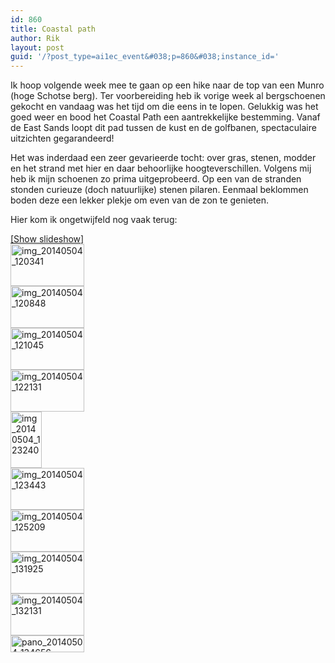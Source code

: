```yaml
---
id: 860
title: Coastal path
author: Rik
layout: post
guid: '/?post_type=ai1ec_event&#038;p=860&#038;instance_id='
---
```

Ik hoop volgende week mee te gaan op een hike naar de top van een Munro (hoge Schotse berg). Ter voorbereiding heb ik vorige week al bergschoenen gekocht en vandaag was het tijd om die eens in te lopen. Gelukkig was het goed weer en bood het Coastal Path een aantrekkelijke bestemming. Vanaf de East Sands loopt dit pad tussen de kust en de golfbanen, spectaculaire uitzichten gegarandeerd!

Het was inderdaad een zeer gevarieerde tocht: over gras, stenen, modder en het strand met hier en daar behoorlijke hoogteverschillen. Volgens mij heb ik mijn schoenen zo prima uitgeprobeerd. Op een van de stranden stonden curieuze (doch natuurlijke) stenen pilaren. Eenmaal beklommen boden deze een lekker plekje om even van de zon te genieten.

Hier kom ik ongetwijfeld nog vaak terug:  


<div
	class="ngg-galleryoverview ngg-ajax-pagination-none"
	id="ngg-gallery-d4485f82fc475d392c65b2aaa47df141-1">
  <div class="slideshowlink">
    <a href='http://csbnw.no-ip.org:38/index.php/nggallery/slideshow?p=860'>[Show slideshow]</a>
  </div>
  
  <!-- Thumbnails -->
  
  <div id="ngg-image-0" class="ngg-gallery-thumbnail-box" >
    <div class="ngg-gallery-thumbnail">
      <a href="http://csbnw.no-ip.org:38/wp-content/gallery/coastal-path/IMG_20140504_120341.jpg"
               title=""
               data-src="http://csbnw.no-ip.org:38/wp-content/gallery/coastal-path/IMG_20140504_120341.jpg"
               data-thumbnail="http://csbnw.no-ip.org:38/wp-content/gallery/coastal-path/thumbs/thumbs_IMG_20140504_120341.jpg"
               data-image-id="407"
               data-title="img_20140504_120341"
               data-description=""
               class="ngg-fancybox" rel="d4485f82fc475d392c65b2aaa47df141"> <img
                    title="img_20140504_120341"
                    alt="img_20140504_120341"
                    src="http://csbnw.no-ip.org:38/wp-content/gallery/coastal-path/thumbs/thumbs_IMG_20140504_120341.jpg"
                    width="118"
                    height="67"
                    style="max-width:none;"
 /> </a>
    </div>
  </div>
  
  <div id="ngg-image-1" class="ngg-gallery-thumbnail-box" >
    <div class="ngg-gallery-thumbnail">
      <a href="http://csbnw.no-ip.org:38/wp-content/gallery/coastal-path/IMG_20140504_120848.jpg"
               title=""
               data-src="http://csbnw.no-ip.org:38/wp-content/gallery/coastal-path/IMG_20140504_120848.jpg"
               data-thumbnail="http://csbnw.no-ip.org:38/wp-content/gallery/coastal-path/thumbs/thumbs_IMG_20140504_120848.jpg"
               data-image-id="408"
               data-title="img_20140504_120848"
               data-description=""
               class="ngg-fancybox" rel="d4485f82fc475d392c65b2aaa47df141"> <img
                    title="img_20140504_120848"
                    alt="img_20140504_120848"
                    src="http://csbnw.no-ip.org:38/wp-content/gallery/coastal-path/thumbs/thumbs_IMG_20140504_120848.jpg"
                    width="118"
                    height="67"
                    style="max-width:none;"
 /> </a>
    </div>
  </div>
  
  <div id="ngg-image-2" class="ngg-gallery-thumbnail-box" >
    <div class="ngg-gallery-thumbnail">
      <a href="http://csbnw.no-ip.org:38/wp-content/gallery/coastal-path/IMG_20140504_121045.jpg"
               title=""
               data-src="http://csbnw.no-ip.org:38/wp-content/gallery/coastal-path/IMG_20140504_121045.jpg"
               data-thumbnail="http://csbnw.no-ip.org:38/wp-content/gallery/coastal-path/thumbs/thumbs_IMG_20140504_121045.jpg"
               data-image-id="409"
               data-title="img_20140504_121045"
               data-description=""
               class="ngg-fancybox" rel="d4485f82fc475d392c65b2aaa47df141"> <img
                    title="img_20140504_121045"
                    alt="img_20140504_121045"
                    src="http://csbnw.no-ip.org:38/wp-content/gallery/coastal-path/thumbs/thumbs_IMG_20140504_121045.jpg"
                    width="118"
                    height="67"
                    style="max-width:none;"
 /> </a>
    </div>
  </div>
  
  <div id="ngg-image-3" class="ngg-gallery-thumbnail-box" >
    <div class="ngg-gallery-thumbnail">
      <a href="http://csbnw.no-ip.org:38/wp-content/gallery/coastal-path/IMG_20140504_122131.jpg"
               title=""
               data-src="http://csbnw.no-ip.org:38/wp-content/gallery/coastal-path/IMG_20140504_122131.jpg"
               data-thumbnail="http://csbnw.no-ip.org:38/wp-content/gallery/coastal-path/thumbs/thumbs_IMG_20140504_122131.jpg"
               data-image-id="410"
               data-title="img_20140504_122131"
               data-description=""
               class="ngg-fancybox" rel="d4485f82fc475d392c65b2aaa47df141"> <img
                    title="img_20140504_122131"
                    alt="img_20140504_122131"
                    src="http://csbnw.no-ip.org:38/wp-content/gallery/coastal-path/thumbs/thumbs_IMG_20140504_122131.jpg"
                    width="118"
                    height="67"
                    style="max-width:none;"
 /> </a>
    </div>
  </div>
  
  <div id="ngg-image-4" class="ngg-gallery-thumbnail-box" >
    <div class="ngg-gallery-thumbnail">
      <a href="http://csbnw.no-ip.org:38/wp-content/gallery/coastal-path/IMG_20140504_123240.jpg"
               title=""
               data-src="http://csbnw.no-ip.org:38/wp-content/gallery/coastal-path/IMG_20140504_123240.jpg"
               data-thumbnail="http://csbnw.no-ip.org:38/wp-content/gallery/coastal-path/thumbs/thumbs_IMG_20140504_123240.jpg"
               data-image-id="411"
               data-title="img_20140504_123240"
               data-description=""
               class="ngg-fancybox" rel="d4485f82fc475d392c65b2aaa47df141"> <img
                    title="img_20140504_123240"
                    alt="img_20140504_123240"
                    src="http://csbnw.no-ip.org:38/wp-content/gallery/coastal-path/thumbs/thumbs_IMG_20140504_123240.jpg"
                    width="50"
                    height="90"
                    style="max-width:none;"
 /> </a>
    </div>
  </div>
  
  <div id="ngg-image-5" class="ngg-gallery-thumbnail-box" >
    <div class="ngg-gallery-thumbnail">
      <a href="http://csbnw.no-ip.org:38/wp-content/gallery/coastal-path/IMG_20140504_123443.jpg"
               title=""
               data-src="http://csbnw.no-ip.org:38/wp-content/gallery/coastal-path/IMG_20140504_123443.jpg"
               data-thumbnail="http://csbnw.no-ip.org:38/wp-content/gallery/coastal-path/thumbs/thumbs_IMG_20140504_123443.jpg"
               data-image-id="412"
               data-title="img_20140504_123443"
               data-description=""
               class="ngg-fancybox" rel="d4485f82fc475d392c65b2aaa47df141"> <img
                    title="img_20140504_123443"
                    alt="img_20140504_123443"
                    src="http://csbnw.no-ip.org:38/wp-content/gallery/coastal-path/thumbs/thumbs_IMG_20140504_123443.jpg"
                    width="118"
                    height="67"
                    style="max-width:none;"
 /> </a>
    </div>
  </div>
  
  <div id="ngg-image-6" class="ngg-gallery-thumbnail-box" >
    <div class="ngg-gallery-thumbnail">
      <a href="http://csbnw.no-ip.org:38/wp-content/gallery/coastal-path/IMG_20140504_125209.jpg"
               title=""
               data-src="http://csbnw.no-ip.org:38/wp-content/gallery/coastal-path/IMG_20140504_125209.jpg"
               data-thumbnail="http://csbnw.no-ip.org:38/wp-content/gallery/coastal-path/thumbs/thumbs_IMG_20140504_125209.jpg"
               data-image-id="413"
               data-title="img_20140504_125209"
               data-description=""
               class="ngg-fancybox" rel="d4485f82fc475d392c65b2aaa47df141"> <img
                    title="img_20140504_125209"
                    alt="img_20140504_125209"
                    src="http://csbnw.no-ip.org:38/wp-content/gallery/coastal-path/thumbs/thumbs_IMG_20140504_125209.jpg"
                    width="118"
                    height="67"
                    style="max-width:none;"
 /> </a>
    </div>
  </div>
  
  <div id="ngg-image-7" class="ngg-gallery-thumbnail-box" >
    <div class="ngg-gallery-thumbnail">
      <a href="http://csbnw.no-ip.org:38/wp-content/gallery/coastal-path/IMG_20140504_131925.jpg"
               title=""
               data-src="http://csbnw.no-ip.org:38/wp-content/gallery/coastal-path/IMG_20140504_131925.jpg"
               data-thumbnail="http://csbnw.no-ip.org:38/wp-content/gallery/coastal-path/thumbs/thumbs_IMG_20140504_131925.jpg"
               data-image-id="414"
               data-title="img_20140504_131925"
               data-description=""
               class="ngg-fancybox" rel="d4485f82fc475d392c65b2aaa47df141"> <img
                    title="img_20140504_131925"
                    alt="img_20140504_131925"
                    src="http://csbnw.no-ip.org:38/wp-content/gallery/coastal-path/thumbs/thumbs_IMG_20140504_131925.jpg"
                    width="118"
                    height="67"
                    style="max-width:none;"
 /> </a>
    </div>
  </div>
  
  <div id="ngg-image-8" class="ngg-gallery-thumbnail-box" >
    <div class="ngg-gallery-thumbnail">
      <a href="http://csbnw.no-ip.org:38/wp-content/gallery/coastal-path/IMG_20140504_132131.jpg"
               title=""
               data-src="http://csbnw.no-ip.org:38/wp-content/gallery/coastal-path/IMG_20140504_132131.jpg"
               data-thumbnail="http://csbnw.no-ip.org:38/wp-content/gallery/coastal-path/thumbs/thumbs_IMG_20140504_132131.jpg"
               data-image-id="415"
               data-title="img_20140504_132131"
               data-description=""
               class="ngg-fancybox" rel="d4485f82fc475d392c65b2aaa47df141"> <img
                    title="img_20140504_132131"
                    alt="img_20140504_132131"
                    src="http://csbnw.no-ip.org:38/wp-content/gallery/coastal-path/thumbs/thumbs_IMG_20140504_132131.jpg"
                    width="118"
                    height="67"
                    style="max-width:none;"
 /> </a>
    </div>
  </div>
  
  <div id="ngg-image-9" class="ngg-gallery-thumbnail-box" >
    <div class="ngg-gallery-thumbnail">
      <a href="http://csbnw.no-ip.org:38/wp-content/gallery/coastal-path/PANO_20140504_134656.jpg"
               title=""
               data-src="http://csbnw.no-ip.org:38/wp-content/gallery/coastal-path/PANO_20140504_134656.jpg"
               data-thumbnail="http://csbnw.no-ip.org:38/wp-content/gallery/coastal-path/thumbs/thumbs_PANO_20140504_134656.jpg"
               data-image-id="416"
               data-title="pano_20140504_134656"
               data-description=""
               class="ngg-fancybox" rel="d4485f82fc475d392c65b2aaa47df141"> <img
                    title="pano_20140504_134656"
                    alt="pano_20140504_134656"
                    src="http://csbnw.no-ip.org:38/wp-content/gallery/coastal-path/thumbs/thumbs_PANO_20140504_134656.jpg"
                    width="118"
                    height="27"
                    style="max-width:none;"
 /> </a>
    </div>
  </div>
  
  <!-- Pagination -->
  
  <div class='ngg-clear'>
  </div>
</div>